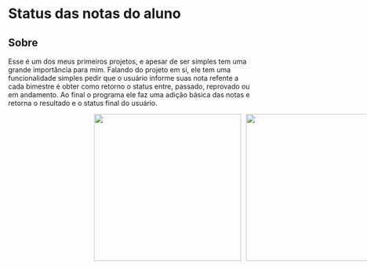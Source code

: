 # Status das notas do aluno

## Sobre
Esse é um dos meus primeiros projetos, e apesar de ser simples tem uma grande importância para mim. Falando do projeto em si, ele tem uma funcionalidade
simples pedir que o usuário informe suas nota refente a cada bimestre é obter como retorno o status entre, passado, reprovado ou em andamento. Ao final o programa ele
faz uma adição básica das notas e retorna o resultado e o status final do usuário.

<div style="width:100vw;display:flex;justify-content:center; gap:10px;flex-wrap:wrap;">
  
<img style="width:300px;"  src="https://github.com/GabryelSilvah/7DaysOfCode/assets/139282381/de2ce43f-c2bd-4bc1-b07f-999cd004c79d">

  <img style="width:300px" src="https://github.com/GabryelSilvah/7DaysOfCode/assets/139282381/b66deea8-794d-4480-9846-6efdaefacb8f">
  
</div>
